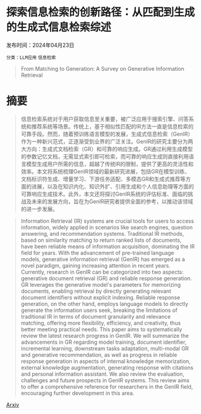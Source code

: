 # 探索信息检索的创新路径：从匹配到生成的生成式信息检索综述

发布时间：2024年04月23日

`分类：LLM应用` `信息检索`

> From Matching to Generation: A Survey on Generative Information Retrieval

# 摘要

> 信息检索系统对于用户获取信息至关重要，被广泛应用于搜索引擎、问答系统和推荐系统等场景。传统上，基于相似性匹配的IR方法一直是信息检索的可靠手段。然而，随着预训练语言模型的发展，生成式信息检索（GenIR）作为一种新兴范式，正逐渐受到业界的广泛关注。GenIR的研究主要分为两大方向：生成式文档检索（GR）和可靠的响应生成。GR通过利用生成模型的参数记忆文档，无需显式索引即可检索，而可靠的响应生成则直接利用语言模型生成用户所需的信息，超越了传统IR的限制，提供了更高的灵活性和效率。本文将系统梳理GenIR领域的最新研究进展，包括GR在模型训练、文档标识符生成、增量学习、下游任务适配、多模态GR和生成式推荐等方面的进展，以及在知识内化、知识外扩、引用生成和个人信息助理等方面的可靠响应生成技术。此外，本文还将探讨GenIR系统的评估标准、面临的挑战及未来的发展方向，旨在为GenIR研究者提供全面的参考，以推动该领域的进一步发展。

> Information Retrieval (IR) systems are crucial tools for users to access information, widely applied in scenarios like search engines, question answering, and recommendation systems. Traditional IR methods, based on similarity matching to return ranked lists of documents, have been reliable means of information acquisition, dominating the IR field for years. With the advancement of pre-trained language models, generative information retrieval (GenIR) has emerged as a novel paradigm, gaining increasing attention in recent years. Currently, research in GenIR can be categorized into two aspects: generative document retrieval (GR) and reliable response generation. GR leverages the generative model's parameters for memorizing documents, enabling retrieval by directly generating relevant document identifiers without explicit indexing. Reliable response generation, on the other hand, employs language models to directly generate the information users seek, breaking the limitations of traditional IR in terms of document granularity and relevance matching, offering more flexibility, efficiency, and creativity, thus better meeting practical needs. This paper aims to systematically review the latest research progress in GenIR. We will summarize the advancements in GR regarding model training, document identifier, incremental learning, downstream tasks adaptation, multi-modal GR and generative recommendation, as well as progress in reliable response generation in aspects of internal knowledge memorization, external knowledge augmentation, generating response with citations and personal information assistant. We also review the evaluation, challenges and future prospects in GenIR systems. This review aims to offer a comprehensive reference for researchers in the GenIR field, encouraging further development in this area.

[Arxiv](https://arxiv.org/abs/2404.14851)